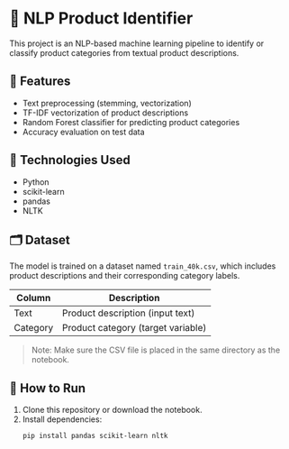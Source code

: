 # 🛒 NLP Product Identifier

This project is an NLP-based machine learning pipeline to identify or classify product categories from textual product descriptions.

## 📌 Features

- Text preprocessing (stemming, vectorization)
- TF-IDF vectorization of product descriptions
- Random Forest classifier for predicting product categories
- Accuracy evaluation on test data

## 🧠 Technologies Used

- Python
- scikit-learn
- pandas
- NLTK

## 🗂️ Dataset

The model is trained on a dataset named `train_40k.csv`, which includes product descriptions and their corresponding category labels.

| Column      | Description                        |
|-------------|------------------------------------|
| Text        | Product description (input text)   |
| Category    | Product category (target variable) |

> Note: Make sure the CSV file is placed in the same directory as the notebook.

## 🚀 How to Run

1. Clone this repository or download the notebook.
2. Install dependencies:
   ```bash
   pip install pandas scikit-learn nltk

